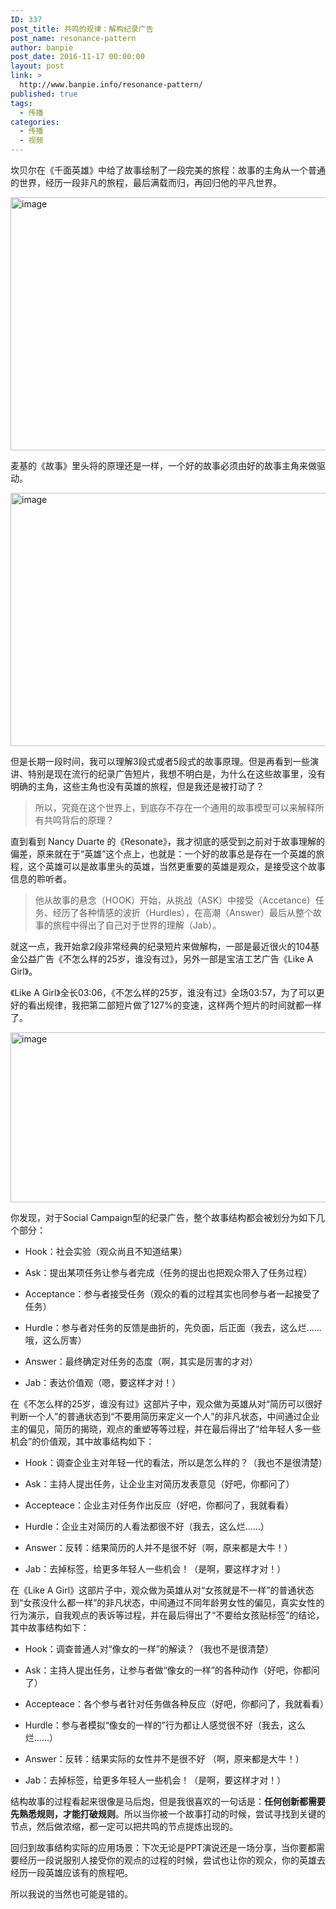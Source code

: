 ```yaml
---
ID: 337
post_title: 共鸣的规律：解构纪录广告
post_name: resonance-pattern
author: banpie
post_date: 2016-11-17 00:00:00
layout: post
link: >
  http://www.banpie.info/resonance-pattern/
published: true
tags:
  - 传播
categories:
  - 传播
  - 视频
---
```

坎贝尔在《千面英雄》中给了故事绘制了一段完美的旅程：故事的主角从一个普通的世界，经历一段非凡的旅程，最后满载而归，再回归他的平凡世界。

<img class="alignnone size-full wp-image-1283" src="http://www.banpie.info/wp-content/uploads/2018/11/1668324-03d1fc550b81022b.png" width="720" height="405" alt="image" />

麦基的《故事》里头将的原理还是一样，一个好的故事必须由好的故事主角来做驱动。

<img class="alignnone size-full wp-image-1284" src="http://www.banpie.info/wp-content/uploads/2018/11/1668324-fedfd4c0dc900997.png" width="720" height="405" alt="image" />

但是长期一段时间，我可以理解3段式或者5段式的故事原理。但是再看到一些演讲、特别是现在流行的纪录广告短片，我想不明白是，为什么在这些故事里，没有明确的主角，这些主角也没有英雄的旅程，但是我还是被打动了？

> 所以，究竟在这个世界上，到底存不存在一个通用的故事模型可以来解释所有共鸣背后的原理？

直到看到 Nancy Duarte 的《Resonate》，我才彻底的感受到之前对于故事理解的偏差，原来就在于“英雄”这个点上，也就是：一个好的故事总是存在一个英雄的旅程，这个英雄可以是故事里头的英雄，当然更重要的英雄是观众，是接受这个故事信息的聆听者。

> 他从故事的悬念（HOOK）开始，从挑战（ASK）中接受（Accetance）任务、经历了各种情感的波折（Hurdles），在高潮（Answer）最后从整个故事的旅程中得出了自己对于世界的理解（Jab）。

就这一点，我开始拿2段非常经典的纪录短片来做解构，一部是最近很火的104基金公益广告《不怎么样的25岁，谁没有过》，另外一部是宝洁工艺广告《Like A Girl》。

《Like A Girl》全长03:06，《不怎么样的25岁，谁没有过》全场03:57，为了可以更好的看出规律，我把第二部短片做了127%的变速，这样两个短片的时间就都一样了。

<img class="alignnone size-full wp-image-1285" src="http://www.banpie.info/wp-content/uploads/2018/11/1668324-5321fe32a384921c.png" width="720" height="272" alt="image" />

你发现，对于Social Campaign型的纪录广告，整个故事结构都会被划分为如下几个部分：

*   Hook：社会实验（观众尚且不知道结果）

*   Ask：提出某项任务让参与者完成（任务的提出也把观众带入了任务过程）

*   Acceptance：参与者接受任务（观众的看的过程其实也同参与者一起接受了任务）

*   Hurdle：参与者对任务的反馈是曲折的，先负面，后正面（我去，这么烂……哦，这么厉害）

*   Answer：最终确定对任务的态度（啊，其实是厉害的才对）

*   Jab：表达价值观（嗯，要这样才对！）

在《不怎么样的25岁，谁没有过》这部片子中，观众做为英雄从对“简历可以很好判断一个人”的普通状态到“不要用简历来定义一个人”的非凡状态，中间通过企业主的偏见，简历的揭晓，观点的重塑等等过程，并在最后得出了“给年轻人多一些机会”的价值观，其中故事结构如下：

*   Hook：调查企业主对年轻一代的看法，所以是怎么样的？（我也不是很清楚）

*   Ask：主持人提出任务，让企业主对简历发表意见（好吧，你都问了）

*   Accepteace：企业主对任务作出反应（好吧，你都问了，我就看看）

*   Hurdle：企业主对简历的人看法都很不好（我去，这么烂……）

*   Answer：反转：结果简历的人并不是很不好（啊，原来都是大牛！）

*   Jab：去掉标签，给更多年轻人一些机会！（是啊，要这样才对！）

在《Like A Girl》这部片子中，观众做为英雄从对“女孩就是不一样”的普通状态到“女孩没什么都一样”的非凡状态，中间通过不同年龄男女性的偏见，真实女性的行为演示，自我观点的表诉等过程，并在最后得出了“不要给女孩贴标签”的结论，其中故事结构如下：

*   Hook：调查普通人对“像女的一样”的解读？（我也不是很清楚）

*   Ask：主持人提出任务，让参与者做“像女的一样”的各种动作（好吧，你都问了）

*   Accepteace：各个参与者针对任务做各种反应（好吧，你都问了，我就看看）

*   Hurdle：参与者模拟“像女的一样的”行为都让人感觉很不好（我去，这么烂……）

*   Answer：反转：结果实际的女性并不是很不好 （啊，原来都是大牛！）

*   Jab：去掉标签，给更多年轻人一些机会！（是啊，要这样才对！）

结构故事的过程看起来很像是马后炮，但是我很喜欢的一句话是：**任何创新都需要先熟悉规则，才能打破规则**。所以当你被一个故事打动的时候，尝试寻找到关键的节点，然后做浓缩，都一定可以把共鸣的节点提炼出现的。

回归到故事结构实际的应用场景：下次无论是PPT演说还是一场分享，当你要都需要经历一段说服别人接受你的观点的过程的时候，尝试也让你的观众，你的英雄去经历一段英雄应该有的旅程吧。

所以我说的当然也可能是错的。